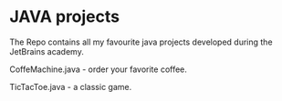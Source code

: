 # JAVA projects
The Repo contains all my favourite java projects developed during the JetBrains academy.

CoffeMachine.java - order your favorite coffee.

TicTacToe.java - a classic game.
